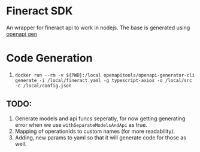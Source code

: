 # Fineract SDK

An wrapper for fineract api to work in nodejs. The base is generated using [openapi gen](https://github.com/OpenAPITools/openapi-generator) 


# Code Generation

1. `docker run --rm -v ${PWD}:/local openapitools/openapi-generator-cli generate -i /local/fineract.yaml -g typescript-axios -o /local/src -c /local/config.json`


## TODO:

1. Generate models and api funcs seperatly, for now getting generating error when we use `withSeparateModelsAndApi` as true.
2. Mapping of operationIds to custom names (for more readability).
3. Adding, new params to yaml so that it will generate code for those as well.